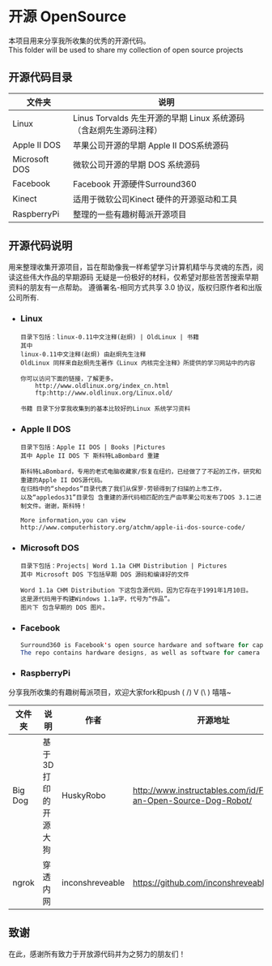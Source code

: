 #  开源 OpenSource
本项目用来分享我所收集的优秀的开源代码。<br>
This folder will be used to share my collection of open source projects

## 开源代码目录
文件夹 | 说明 |
-----|--------|
Linux | Linus Torvalds 先生开源的早期 Linux 系统源码（含赵炯先生源码注释）
Apple II DOS | 苹果公司开源的早期 Apple II DOS系统源码
Microsoft DOS | 微软公司开源的早期 DOS 系统源码
Facebook | Facebook 开源硬件Surround360
Kinect | 适用于微软公司Kinect 硬件的开源驱动和工具
RaspberryPi | 整理的一些有趣树莓派开源项目


## 开源代码说明
用来整理收集开源项目，旨在帮助像我一样希望学习计算机精华与灵魂的东西，阅读这些伟大作品的早期源码
无疑是一份极好的材料，仅希望对那些苦苦搜索早期资料的朋友有一点帮助。
遵循署名-相同方式共享 3.0 协议，版权归原作者和出版公司所有.

* ### Linux
  ```
  目录下包括：linux-0.11中文注释(赵炯) | OldLinux | 书籍
  其中
  linux-0.11中文注释(赵炯) 由赵炯先生注释
  OldLinux 同样来自赵炯先生著作《Linux 内核完全注释》所提供的学习网站中的内容

  你可以访问下面的链接，了解更多。
      http://www.oldlinux.org/index_cn.html
      ftp:http://www.oldlinux.org/Linux.old/

  书籍 目录下分享我收集到的基本比较好的Linux 系统学习资料
  ```

* ### Apple II DOS
  ```
  目录下包括：Apple II DOS | Books |Pictures
  其中 Apple II DOS 下 斯科特LaBombard 重建

  斯科特LaBombard，专用的老式电脑收藏家/恢复在纽约，已经做了了不起的工作，研究和重建的Apple II DOS源代码。
  在归档中的“shepdos”目录代表了我们从保罗·劳顿得到了扫描的上市工作，
  以及“appledos31”目录包 ​​含重建的源代码相匹配的生产由苹果公司发布了DOS 3.1二进制文件。谢谢，斯科特！

  More information,you can view http://www.computerhistory.org/atchm/apple-ii-dos-source-code/
  ```

* ### Microsoft DOS
  ```
  目录下包括：Projects| Word 1.1a CHM Distribution | Pictures
  其中 Microsoft DOS 下包括早期 DOS 源码和编译好的文件
  
  Word 1.1a CHM Distribution 下这包含源代码，因为它存在于1991年1月10日。
  这是源代码用于构建Windows 1.1a字，代号为“作品”。
  图片下 包含早期的 DOS 图片。
  ```

* ### Facebook
  ```java
  Surround360 is Facebook's open source hardware and software for capturing stereoscopic 3D 360 video for VR.
  The repo contains hardware designs, as well as software for camera control and rendering.
  ```

* ### RaspberryPi
分享我所收集的有趣树莓派项目，欢迎大家fork和push ( /) V (\ ) 嘻嘻~

文件夹 | 说明 | 作者 | 开源地址 |
----|----|----|-----|
Big Dog | 基于3D打印的开源大狗 | HuskyRobo| http://www.instructables.com/id/Fenrir-an-Open-Source-Dog-Robot/
ngrok | 穿透内网 | inconshreveable | https://github.com/inconshreveable/ngrok

## 致谢
在此，感谢所有致力于开放源代码并为之努力的朋友们！
